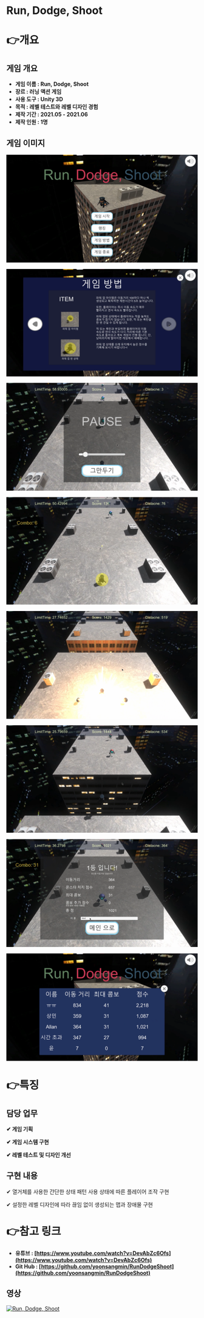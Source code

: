 # Run, Dodge, Shoot

# 👉개요

## 게임 개요

- **게임 이름 : Run, Dodge, Shoot**
- **장르 : 러닝 액션 게임**
- **사용 도구 : Unity 3D**
- **목적 : 레벨 테스트와 레벨 디자인 경험**
- **제작 기간 : 2021.05 - 2021.06**
- **제작 인원 : 1명**

## 게임 이미지

![1.png](Images/1.png)

![2.png](Images/2.png)

![3.png](Images/3.png)

![4.png](Images/4.png)

![5.png](Images/5.png)

![6.png](Images/6.png)

![7.png](Images/7.png)

![8.png](Images/8.png)

# 👉특징

## 담당 업무

**✔ 게임 기획**

**✔ 게임 시스템 구현**

**✔ 레벨 테스트 및 디자인 개선**

## 구현 내용

✔ 열거체를 사용한 간단한 상태 패턴 사용 상태에 따른 플레이어 조작 구현

✔ 설정한 레벨 디자인에 따라 끊임 없이 생성되는 맵과 장애물 구현

# 👉참고 링크

- **유튜브 : [https://www.youtube.com/watch?v=DevAbZc6Ofs](https://www.youtube.com/watch?v=DevAbZc6Ofs)**
- **Git Hub :  [https://github.com/yoonsangmin/RunDodgeShoot](https://github.com/yoonsangmin/RunDodgeShoot)**

## 영상

[![Run, Dodge, Shoot](https://img.youtube.com/vi/DevAbZc6Ofs/0.jpg)](https://www.youtube.com/watch?v=DevAbZc6Ofs "Run, Dodge, Shoot")
